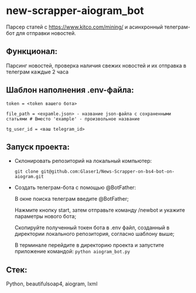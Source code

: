 # new-scrapper-aiogram_bot

Парсер статей с https://www.kitco.com/mining/ и асинхронный телеграм-бот для отправки новостей.

## Функционал:
   Парсинг новостей, проверка наличия свежих новостей и их отправка в телеграм каждые 2 часа

## Шаблон наполнения .env-файла:
  ``` token = <token вашего бота> ``` 
  
  ``` file_path = <expamle.json> - название json-файла с сохраненными статьями # Вместо 'example' - произвольное название ```
  
  ``` tg_user_id = <ваш telegram_id> ```

## Запуск проекта:
* Склонировать репозиторий на локальный компьютер:

  ``` git clone git@github.com:Glaser1/News-Scrapper-on-bs4-bot-on-aiogram.git ```
  
* Создать телеграм-бота с помощью @BotFather:

  В окне поиска телеграм введите @BotFather;
  
  Нажмите кнопку start, затем отправьте команду /newbot и укажите параметры нового бота;
  
  Скопируйте полученный токен бота в .env файл, созданный в директории локального репозитория, согласно шаблону выше;
  
  В терминале перейдите в директорию проекта и запустите приложение командой: 
    ``` python aiogram_bot.py ```

## Стек:
  Python, beautifulsoap4, aiogram, lxml
